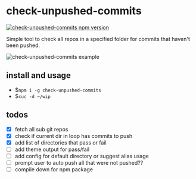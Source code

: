 # check-unpushed-commits

[![check-unpushed-commits npm version](https://img.shields.io/npm/v/check-unpushed-commits.svg)](https://npmjs.org/package/check-unpushed-commits)

Simple tool to check all repos in a specified folder for commits that haven't been pushed.

![check-unpushed-commits example](https://sh-drop.s3.us-east-1.amazonaws.com/cs/cuc-tutorial.png)

## install and usage

- \$`npm i -g check-unpushed-commits`
- \$`cuc -d ~/wip`

## todos

- [x] fetch all sub git repos
- [x] check if current dir in loop has commits to push
- [x] add list of directories that pass or fail
- [ ] add theme output for pass/fail
- [ ] add config for default directory or suggest alias usage
- [ ] prompt user to auto push all that were not pushed??
- [ ] compile down for npm package
